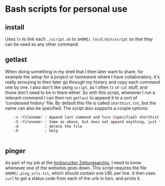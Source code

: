# Bash scripts for personal use

## install
Uses `ln` to link each `./script.sh` to `$HOME/.local/bin/script` so that they can be used as any other command.

## getlast
When doing something in my shell that I then later want to share, for example the setup for a project or homework where I have collaborators, it's really annoying to then later go through my history and copy each command one by one.
I also don't like using `script`, as I often `ls` or `cat` stuff, and those don't need to be in there either.
So with this script, whenever I run a relevant command I can then run `getlast` to append it to a sort of 'condensed history' file.
By default this file is called `shorthist.txt`, but the name can also be specified.
The script also supports a couple options:
```bash
    -s <filename> : Append last command and turn (specified) shorthist file into a shell script with name <filename>
    -S <filename> : Same as above, but does not append anything, just turn the file into a script
    -d            : delete the file
    -h            : help
    
```

## pinger
As part of my job at the [Innbsrucker Zeitungsarchiv](https://www.uibk.ac.at/iza/), I need to know whenever one of the websites goes down.
This script requires the file `$HOME/.ping_urls.txt`, which should contain one URL per line.
It then uses `curl` to get a status code from each of the urls in turn, and prints it.
